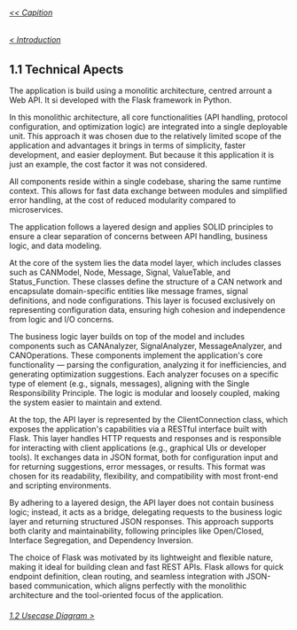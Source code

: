 ###### [<< Capition](/Documentation/Capition.md)
###### [< Introduction](/Documentation/Introduction.md)

## 1.1 Technical Apects

The application is build using a monolitic architecture, centred arrount a Web API. It si developed with the Flask framework in Python. 

In this monolithic architecture, all core functionalities (API handling, protocol configuration, and optimization logic) are integrated into a single deployable unit. This approach it was chosen due to the relatively limited scope of the application and advantages it brings in terms of simplicity, faster development, and easier deployment. But because it this application it is just an example, the cost factor it was not considered.

All components reside within a single codebase, sharing the same runtime context. This allows for fast data exchange between modules and simplified error handling, at the cost of reduced modularity compared to microservices.

The application follows a layered design and applies SOLID principles to ensure a clear separation of concerns between API handling, business logic, and data modeling.

At the core of the system lies the data model layer, which includes classes such as CANModel, Node, Message, Signal, ValueTable, and Status_Function. These classes define the structure of a CAN network and encapsulate domain-specific entities like message frames, signal definitions, and node configurations. This layer is focused exclusively on representing configuration data, ensuring high cohesion and independence from logic and I/O concerns.

The business logic layer builds on top of the model and includes components such as CANAnalyzer, SignalAnalyzer, MessageAnalyzer, and CANOperations. These components implement the application's core functionality — parsing the configuration, analyzing it for inefficiencies, and generating optimization suggestions. Each analyzer focuses on a specific type of element (e.g., signals, messages), aligning with the Single Responsibility Principle. The logic is modular and loosely coupled, making the system easier to maintain and extend.

At the top, the API layer is represented by the ClientConnection class, which exposes the application's capabilities via a RESTful interface built with Flask. This layer handles HTTP requests and responses and is responsible for interacting with client applications (e.g., graphical UIs or developer tools). It exchanges data in JSON format, both for configuration input and for returning suggestions, error messages, or results. This format was chosen for its readability, flexibility, and compatibility with most front-end and scripting environments.

By adhering to a layered design, the API layer does not contain business logic; instead, it acts as a bridge, delegating requests to the business logic layer and returning structured JSON responses. This approach supports both clarity and maintainability, following principles like Open/Closed, Interface Segregation, and Dependency Inversion.

The choice of Flask was motivated by its lightweight and flexible nature, making it ideal for building clean and fast REST APIs. Flask allows for quick endpoint definition, clean routing, and seamless integration with JSON-based communication, which aligns perfectly with the monolithic architecture and the tool-oriented focus of the application.

###### [1.2 Usecase Diagram >](/Documentation/Chapter%201%20-%20Design%20and%20Architecture/1.2%20Usecase%20Diagram.md)
